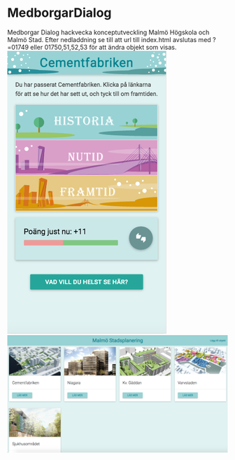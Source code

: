 # MedborgarDialog
Medborgar Dialog hackvecka konceptutveckling Malmö Högskola och Malmö Stad.
Efter nedladdning se till att url till index.html avslutas med ?=01749 eller 01750,51,52,53 för att ändra objekt som visas.
![alt tag](./app.png)
![alt tag](./desktop.png)
